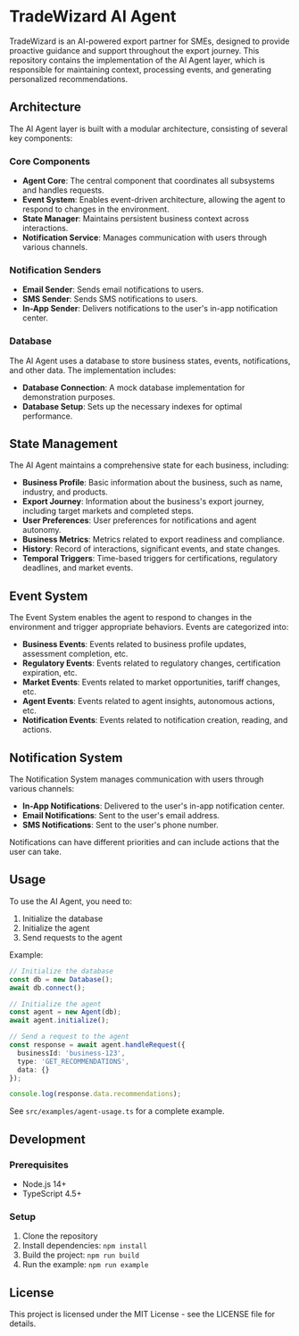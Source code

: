 # TradeWizard AI Agent

TradeWizard is an AI-powered export partner for SMEs, designed to provide proactive guidance and support throughout the export journey. This repository contains the implementation of the AI Agent layer, which is responsible for maintaining context, processing events, and generating personalized recommendations.

## Architecture

The AI Agent layer is built with a modular architecture, consisting of several key components:

### Core Components

- **Agent Core**: The central component that coordinates all subsystems and handles requests.
- **Event System**: Enables event-driven architecture, allowing the agent to respond to changes in the environment.
- **State Manager**: Maintains persistent business context across interactions.
- **Notification Service**: Manages communication with users through various channels.

### Notification Senders

- **Email Sender**: Sends email notifications to users.
- **SMS Sender**: Sends SMS notifications to users.
- **In-App Sender**: Delivers notifications to the user's in-app notification center.

### Database

The AI Agent uses a database to store business states, events, notifications, and other data. The implementation includes:

- **Database Connection**: A mock database implementation for demonstration purposes.
- **Database Setup**: Sets up the necessary indexes for optimal performance.

## State Management

The AI Agent maintains a comprehensive state for each business, including:

- **Business Profile**: Basic information about the business, such as name, industry, and products.
- **Export Journey**: Information about the business's export journey, including target markets and completed steps.
- **User Preferences**: User preferences for notifications and agent autonomy.
- **Business Metrics**: Metrics related to export readiness and compliance.
- **History**: Record of interactions, significant events, and state changes.
- **Temporal Triggers**: Time-based triggers for certifications, regulatory deadlines, and market events.

## Event System

The Event System enables the agent to respond to changes in the environment and trigger appropriate behaviors. Events are categorized into:

- **Business Events**: Events related to business profile updates, assessment completion, etc.
- **Regulatory Events**: Events related to regulatory changes, certification expiration, etc.
- **Market Events**: Events related to market opportunities, tariff changes, etc.
- **Agent Events**: Events related to agent insights, autonomous actions, etc.
- **Notification Events**: Events related to notification creation, reading, and actions.

## Notification System

The Notification System manages communication with users through various channels:

- **In-App Notifications**: Delivered to the user's in-app notification center.
- **Email Notifications**: Sent to the user's email address.
- **SMS Notifications**: Sent to the user's phone number.

Notifications can have different priorities and can include actions that the user can take.

## Usage

To use the AI Agent, you need to:

1. Initialize the database
2. Initialize the agent
3. Send requests to the agent

Example:

```typescript
// Initialize the database
const db = new Database();
await db.connect();

// Initialize the agent
const agent = new Agent(db);
await agent.initialize();

// Send a request to the agent
const response = await agent.handleRequest({
  businessId: 'business-123',
  type: 'GET_RECOMMENDATIONS',
  data: {}
});

console.log(response.data.recommendations);
```

See `src/examples/agent-usage.ts` for a complete example.

## Development

### Prerequisites

- Node.js 14+
- TypeScript 4.5+

### Setup

1. Clone the repository
2. Install dependencies: `npm install`
3. Build the project: `npm run build`
4. Run the example: `npm run example`

## License

This project is licensed under the MIT License - see the LICENSE file for details.
